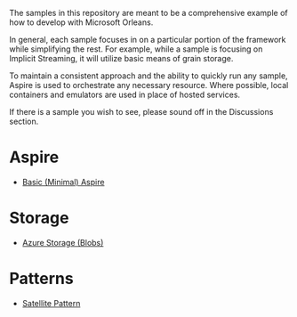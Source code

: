 The samples in this repository are meant to be a comprehensive example of how to develop with Microsoft Orleans. 

In general, each sample focuses in on a particular portion of the framework while simplifying the rest. For example, while a sample is focusing on Implicit Streaming, it will utilize basic means of grain storage.

To maintain a consistent approach and the ability to quickly run any sample, Aspire is used to orchestrate any necessary resource. Where possible, local containers and emulators are used in place of hosted services.

If there is a sample you wish to see, please sound off in the Discussions section.

# Aspire

* [Basic (Minimal) Aspire](https://github.com/jsedlak/orleans-samples/tree/main/aspire/aspire-basic)

# Storage
* [Azure Storage (Blobs)](https://github.com/jsedlak/orleans-samples/tree/main/grain-storage/storage-blobs)

# Patterns
* [Satellite Pattern](https://github.com/jsedlak/orleans-samples/tree/main/patterns/patterns-satellite)